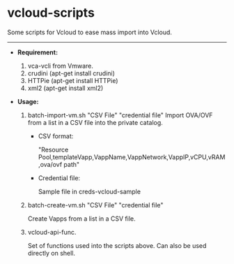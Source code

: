 # vcloud-scripts
Some scripts for Vcloud to ease mass import into Vcloud.

---

- **Requirement:**

	1. vca-vcli from Vmware.
	2. crudini (apt-get install crudini)
	3. HTTPie (apt-get install HTTPie)
	4. xml2 (apt-get install xml2)


- **Usage:**
	1. batch-import-vm.sh "CSV File" "credential file"
		Import OVA/OVF from a list in a CSV file into the private catalog.
		
		- CSV format:		
		
			"Resource Pool,templateVapp,VappName,VappNetwork,VappIP,vCPU,vRAM,ova/ovf path"

		- Credential file:
		
			Sample file in creds-vcloud-sample


	2. batch-create-vm.sh "CSV File" "credential file"
		
		Create Vapps from a list in a CSV file.

		
	3. vcloud-api-func.
		
		Set of functions used into the scripts above. Can also be used directly on shell.
		